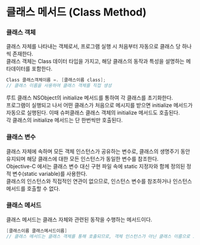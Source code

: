 # 클래스 메서드 (Class Method)

### 클래스 객체
클래스 자체를 나타내는 객체로서, 프로그램 실행 시 처음부터 자동으로 클래스 당 하나씩 존재한다.<br>
클래스 객체는 Class 데이터 타입을 가지고, 해당 클래스의 동작과 특성을 설명하는 메타데이터를 포함한다. <br>
```objective-c
Class 클래스객체이름 =. [클래스이름 class];
// 클래스 이름을 사용하여 클래스 객체를 직접 생성
```
루트 클래스 NSObject의 initialize 메서드를 통하여 각 클래스를 초기화한다.<br>
프로그램이 실행되고 나서 어떤 클래스가 처음으로 메시지를 받으면 initialize 메서드가 자동으로 실행된다. 이때 슈퍼클래스 클래스 객체의 initialize 메서드도 호출된다.<br>
각 클래스의 initialize 메서드는 단 한번씩만 호출된다.<br>



### 클래스 변수
클래스 자체에 속하며 모든 객체 인스턴스가 공유하는 변수로, 클래스의 생명주기 동안 유지되며 해당 클래스에 대한 모든 인스턴스가 동일한 변수를 참조한다.<br>
Objective-C 에서는 클래스 변수 대신 구현 파일 속에 static 지정자와 함께 정의된 정적 변수(static variable)를 사용한다.<br>
클래스의 인스턴스와 직접적인 연관이 없으므로, 인스턴스 변수를 참조하거나 인스턴스 메서드를 호출할 수 없다.<br>


### 클래스 메서드
클래스 메서드는 클래스 자체와 관련된 동작을 수행하는 메서드이다.<br>
```objective-c
[클래스이름 클래스메서드이름]
// 클래스 메서드는 클래스 객체를 통해 호출되므로, 객체 인스턴스가 아닌 클래스 이름으로 호출해야 한다.
```

